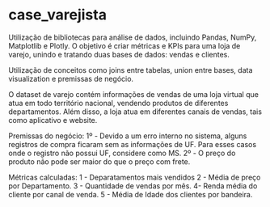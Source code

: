# case_varejista

Utilização de bibliotecas para análise de dados, incluindo Pandas, NumPy, Matplotlib e Plotly. O objetivo é criar métricas e KPIs para uma loja de varejo, unindo e tratando duas bases de dados: vendas e clientes.

Utilização de conceitos como joins entre tabelas, union entre bases, data visualization e premissas de negócio.

O dataset de varejo contém informações de vendas de uma loja virtual que atua em todo território nacional, vendendo produtos de diferentes departamentos. Além disso, a loja atua em diferentes canais de vendas, tais como aplicativo e website.

Premissas do negócio:
1º - Devido a um erro interno no sistema, alguns registros de compra ficaram sem as informações de UF. Para esses casos onde o registro não possui UF, considere como MS.
2º - O preço do produto não pode ser maior do que o preço com frete.

Métricas calculadas:
1 - Deparatamentos mais vendidos
2 - Média de preço por Departamento.
3 - Quantidade de vendas por mês.
4- Renda média do cliente por canal de venda.
5 - Média de Idade dos clientes por bandeira.

